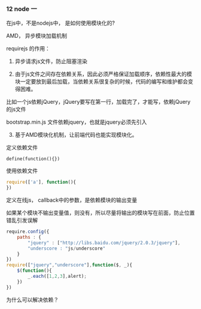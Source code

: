  ### 12 node 一

在js中，不是nodejs中， 是如何使用模块化的?

 AMD， 异步模块加载机制

requirejs 的作用：

1. 异步请求js文件，防止阻塞渲染

2. 由于js文件之间存在依赖关系，因此必须严格保证加载顺序，依赖性最大的模块一定要放到最后加载，当依赖关系很复杂的时候，代码的编写和维护都会变得困难。

比如一个js依赖jQuery，jQuery要写在第一行，加载完了，才能写，依赖jQuery的js文件

bootstrap.min.js 文件依赖jquery，也就是jquery必须先引入

3. 基于AMD模块化机制，让前端代码也能实现模块化。



定义依赖文件

```
define(function(){})
```

使用依赖文件

```js
require(['a'], function(){
})
```

定义在线js， callback中的参数，是依赖模块的输出变量

如果某个模块不输出变量值，则没有，所以尽量将输出的模块写在前面，防止位置错乱引发误解

```js
require.config({
    paths : {
        "jquery" : ["http://libs.baidu.com/jquery/2.0.3/jquery"],
        "underscore : "js/underscore"   
    }
})
require(["jquery","underscore"],function($, _){
    $(function(){
        _.each([1,2,3],alert);
    })
})
```



为什么可以解决依赖？

